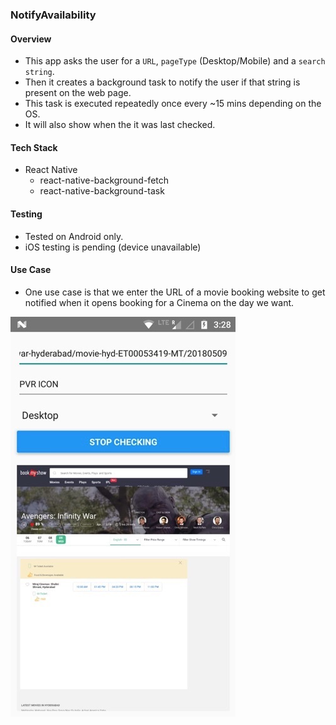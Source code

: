 ### NotifyAvailability

#### Overview
* This app asks the user for a `URL`, `pageType` (Desktop/Mobile) and a `search string`.
* Then it creates a background task to notify the user if that string is present on the web page.
* This task is executed repeatedly once every ~15 mins depending on the OS.
* It will also show when the it was last checked.

#### Tech Stack
* React Native
  * react-native-background-fetch
  * react-native-background-task

#### Testing
* Tested on Android only.
* iOS testing is pending (device unavailable)

#### Use Case
* One use case is that we enter the URL of a movie booking website to get notified when it opens booking for a Cinema on the day we want.

![Movie Booking Use Case](screenshots/movie-use-case-notify-availability.jpg)
